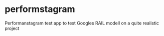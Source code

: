 # performstagram
Performanstagram test app to test Googles RAIL modell on a quite realistic project
